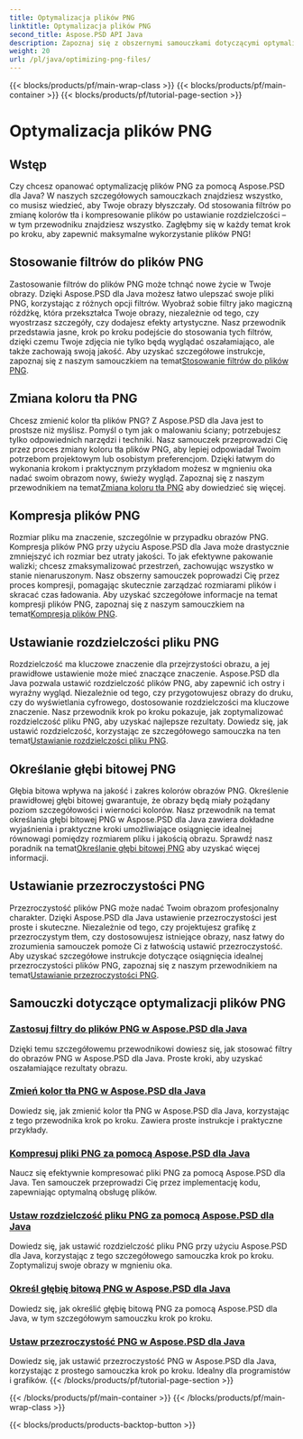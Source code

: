 ```yaml
---
title: Optymalizacja plików PNG
linktitle: Optymalizacja plików PNG
second_title: Aspose.PSD API Java
description: Zapoznaj się z obszernymi samouczkami dotyczącymi optymalizacji plików PNG przy użyciu Aspose.PSD dla Java, obejmującymi filtry, zmiany koloru tła, kompresję, rozdzielczość, głębię bitową i przezroczystość.
weight: 20
url: /pl/java/optimizing-png-files/
---
```


{{< blocks/products/pf/main-wrap-class >}}
{{< blocks/products/pf/main-container >}}
{{< blocks/products/pf/tutorial-page-section >}}

# Optymalizacja plików PNG

## Wstęp

Czy chcesz opanować optymalizację plików PNG za pomocą Aspose.PSD dla Java? W naszych szczegółowych samouczkach znajdziesz wszystko, co musisz wiedzieć, aby Twoje obrazy błyszczały. Od stosowania filtrów po zmianę kolorów tła i kompresowanie plików po ustawianie rozdzielczości – w tym przewodniku znajdziesz wszystko. Zagłębmy się w każdy temat krok po kroku, aby zapewnić maksymalne wykorzystanie plików PNG!

## Stosowanie filtrów do plików PNG

Zastosowanie filtrów do plików PNG może tchnąć nowe życie w Twoje obrazy. Dzięki Aspose.PSD dla Java możesz łatwo ulepszać swoje pliki PNG, korzystając z różnych opcji filtrów. Wyobraź sobie filtry jako magiczną różdżkę, która przekształca Twoje obrazy, niezależnie od tego, czy wyostrzasz szczegóły, czy dodajesz efekty artystyczne. Nasz przewodnik przedstawia jasne, krok po kroku podejście do stosowania tych filtrów, dzięki czemu Twoje zdjęcia nie tylko będą wyglądać oszałamiająco, ale także zachowają swoją jakość. Aby uzyskać szczegółowe instrukcje, zapoznaj się z naszym samouczkiem na temat[Stosowanie filtrów do plików PNG](./apply-filters-png-files/).

## Zmiana koloru tła PNG

Chcesz zmienić kolor tła plików PNG? Z Aspose.PSD dla Java jest to prostsze niż myślisz. Pomyśl o tym jak o malowaniu ściany; potrzebujesz tylko odpowiednich narzędzi i techniki. Nasz samouczek przeprowadzi Cię przez proces zmiany koloru tła plików PNG, aby lepiej odpowiadał Twoim potrzebom projektowym lub osobistym preferencjom. Dzięki łatwym do wykonania krokom i praktycznym przykładom możesz w mgnieniu oka nadać swoim obrazom nowy, świeży wygląd. Zapoznaj się z naszym przewodnikiem na temat[Zmiana koloru tła PNG](./change-png-background-color/) aby dowiedzieć się więcej.

## Kompresja plików PNG

Rozmiar pliku ma znaczenie, szczególnie w przypadku obrazów PNG. Kompresja plików PNG przy użyciu Aspose.PSD dla Java może drastycznie zmniejszyć ich rozmiar bez utraty jakości. To jak efektywne pakowanie walizki; chcesz zmaksymalizować przestrzeń, zachowując wszystko w stanie nienaruszonym. Nasz obszerny samouczek poprowadzi Cię przez proces kompresji, pomagając skutecznie zarządzać rozmiarami plików i skracać czas ładowania. Aby uzyskać szczegółowe informacje na temat kompresji plików PNG, zapoznaj się z naszym samouczkiem na temat[Kompresja plików PNG](./compress-png-files/).

## Ustawianie rozdzielczości pliku PNG

 Rozdzielczość ma kluczowe znaczenie dla przejrzystości obrazu, a jej prawidłowe ustawienie może mieć znaczące znaczenie. Aspose.PSD dla Java pozwala ustawić rozdzielczość plików PNG, aby zapewnić ich ostry i wyraźny wygląd. Niezależnie od tego, czy przygotowujesz obrazy do druku, czy do wyświetlania cyfrowego, dostosowanie rozdzielczości ma kluczowe znaczenie. Nasz przewodnik krok po kroku pokazuje, jak zoptymalizować rozdzielczość pliku PNG, aby uzyskać najlepsze rezultaty. Dowiedz się, jak ustawić rozdzielczość, korzystając ze szczegółowego samouczka na ten temat[Ustawianie rozdzielczości pliku PNG](./set-png-file-resolution/).

## Określanie głębi bitowej PNG

 Głębia bitowa wpływa na jakość i zakres kolorów obrazów PNG. Określenie prawidłowej głębi bitowej gwarantuje, że obrazy będą miały pożądany poziom szczegółowości i wierności kolorów. Nasz przewodnik na temat określania głębi bitowej PNG w Aspose.PSD dla Java zawiera dokładne wyjaśnienia i praktyczne kroki umożliwiające osiągnięcie idealnej równowagi pomiędzy rozmiarem pliku i jakością obrazu. Sprawdź nasz poradnik na temat[Określanie głębi bitowej PNG](./specify-png-bit-depth/) aby uzyskać więcej informacji.

## Ustawianie przezroczystości PNG

 Przezroczystość plików PNG może nadać Twoim obrazom profesjonalny charakter. Dzięki Aspose.PSD dla Java ustawienie przezroczystości jest proste i skuteczne. Niezależnie od tego, czy projektujesz grafikę z przezroczystym tłem, czy dostosowujesz istniejące obrazy, nasz łatwy do zrozumienia samouczek pomoże Ci z łatwością ustawić przezroczystość. Aby uzyskać szczegółowe instrukcje dotyczące osiągnięcia idealnej przezroczystości plików PNG, zapoznaj się z naszym przewodnikiem na temat[Ustawianie przezroczystości PNG](./set-png-transparency/).

## Samouczki dotyczące optymalizacji plików PNG
### [Zastosuj filtry do plików PNG w Aspose.PSD dla Java](./apply-filters-png-files/)
Dzięki temu szczegółowemu przewodnikowi dowiesz się, jak stosować filtry do obrazów PNG w Aspose.PSD dla Java. Proste kroki, aby uzyskać oszałamiające rezultaty obrazu.
### [Zmień kolor tła PNG w Aspose.PSD dla Java](./change-png-background-color/)
Dowiedz się, jak zmienić kolor tła PNG w Aspose.PSD dla Java, korzystając z tego przewodnika krok po kroku. Zawiera proste instrukcje i praktyczne przykłady.
### [Kompresuj pliki PNG za pomocą Aspose.PSD dla Java](./compress-png-files/)
Naucz się efektywnie kompresować pliki PNG za pomocą Aspose.PSD dla Java. Ten samouczek przeprowadzi Cię przez implementację kodu, zapewniając optymalną obsługę plików.
### [Ustaw rozdzielczość pliku PNG za pomocą Aspose.PSD dla Java](./set-png-file-resolution/)
Dowiedz się, jak ustawić rozdzielczość pliku PNG przy użyciu Aspose.PSD dla Java, korzystając z tego szczegółowego samouczka krok po kroku. Zoptymalizuj swoje obrazy w mgnieniu oka.
### [Określ głębię bitową PNG w Aspose.PSD dla Java](./specify-png-bit-depth/)
Dowiedz się, jak określić głębię bitową PNG za pomocą Aspose.PSD dla Java, w tym szczegółowym samouczku krok po kroku.
### [Ustaw przezroczystość PNG w Aspose.PSD dla Java](./set-png-transparency/)
Dowiedz się, jak ustawić przezroczystość PNG w Aspose.PSD dla Java, korzystając z prostego samouczka krok po kroku. Idealny dla programistów i grafików.
{{< /blocks/products/pf/tutorial-page-section >}}

{{< /blocks/products/pf/main-container >}}
{{< /blocks/products/pf/main-wrap-class >}}

{{< blocks/products/products-backtop-button >}}
